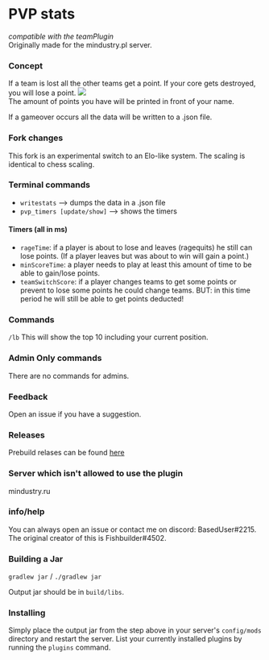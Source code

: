 # PVP stats
*compatible with the teamPlugin*
<br/> Originally made for the mindustry.pl server.

### Concept
If a team is lost all the other teams get a point. If your core gets destroyed, you will lose a point.
![](https://github.com/J-VdS/pvpStatsPlugin/blob/master/name.PNG)<br/>
The amount of points you have will be printed in front of your name.
 
If a gameover occurs all the data will be written to a .json file.

### Fork changes
This fork is an experimental switch to an Elo-like system. The scaling is identical to chess scaling.

### Terminal commands
* `writestats` --> dumps the data in a .json file
* `pvp_timers [update/show]` --> shows the timers
#### Timers (all in ms)
* `rageTime`: if a player is about to lose and leaves (ragequits) he still can lose points. (If a player leaves but was about to win will gain a point.) 
* `minScoreTime`: a player needs to play at least this amount of time to be able to gain/lose points.
* `teamSwitchScore`: if a player changes teams to get some points or prevent to lose some points he could change teams. BUT: in this time period he will still be able to get points deducted!

### Commands
`/lb` This will show the top 10 including your current position.

### Admin Only commands
There are no commands for admins.

### Feedback
Open an issue if you have a suggestion.

### Releases
Prebuild relases can be found [here](https://github.com/J-VdS/pvpStatsPlugin/releases)

### Server which isn't allowed to use the plugin
mindustry.ru

### info/help
You can always open an issue or contact me on discord: BasedUser#2215. The original creator of this is Fishbuilder#4502.

### Building a Jar 

`gradlew jar` / `./gradlew jar`

Output jar should be in `build/libs`.


### Installing

Simply place the output jar from the step above in your server's `config/mods` directory and restart the server.
List your currently installed plugins by running the `plugins` command.

